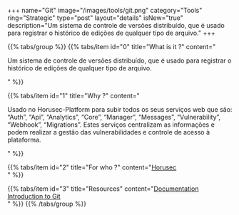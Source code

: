 +++
name="Git"
image="/images/tools/git.png"
category="Tools"
ring="Strategic"
type="post"
layout="details"
isNew="true"
description="Um sistema de controle de versões distribuído, que é usado para registrar o histórico de edições de qualquer tipo de arquivo."
+++

{{% tabs/group %}}
  {{% tabs/item id="0" title="What is it ?" content="<p>Um sistema de controle de versões distribuído, que é usado para registrar o histórico de edições de qualquer tipo de arquivo.</p>" %}}
  
  {{% tabs/item id="1" title="Why ?" content="<p>Usado no Horusec-Platform para subir todos os seus serviços web que são: “Auth”, “Api”, “Analytics”, “Core”, “Manager”, “Messages”, “Vulnerability”, “Webhook”, “Migrations”. Estes serviços centralizam as informações e podem realizar a gestão das vulnerabilidades e controle de acesso à plataforma.</p>" %}}
  
  {{% tabs/item id="2" title="For who ?" content="<a href='https://horusec.io/site/'>Horusec</a><br />" %}}

  {{% tabs/item id="3" title="Resources" content="<a href='https://git-scm.com/doc'>Documentation</a><br /><a href='https://docs.microsoft.com/en-us/learn/modules/intro-to-git/'>Introduction to Git</a><br />" %}}
{{% /tabs/group %}}
